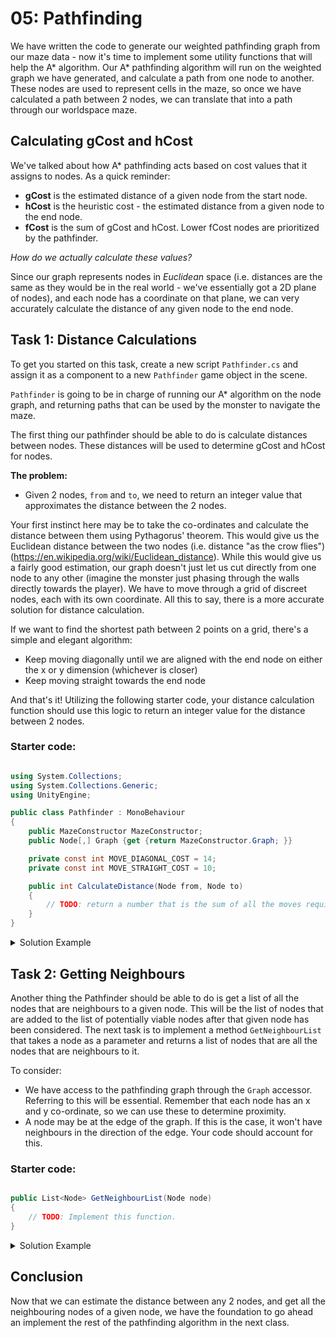 # 05: Pathfinding

We have written the code to generate our weighted pathfinding graph from our maze data - now it's time to implement some utility functions that will help the A* algorithm.
Our A* pathfinding algorithm will run on the weighted graph we have generated, and calculate a path from one node to another. These nodes are used to represent cells in the maze, so once we have calculated a path between 2 nodes, we can translate that into a path through our worldspace maze.

## Calculating gCost and hCost

We've talked about how A* pathfinding acts based on cost values that it assigns to nodes. As a quick reminder:
- **gCost** is the estimated distance of a given node from the start node.
- **hCost** is the heuristic cost - the estimated distance from a given node to the end node.
- **fCost** is the sum of gCost and hCost. Lower fCost nodes are prioritized by the pathfinder.

_How do we actually calculate these values?_

Since our graph represents nodes in _Euclidean_ space (i.e. distances are the same as they would be in the real world - we've essentially got a 2D plane of nodes), and each node has a coordinate on that plane, we can very accurately calculate the distance of any given node to the end node.

## Task 1: Distance Calculations

To get you started on this task, create a new script `Pathfinder.cs` and assign it as a component to a new `Pathfinder` game object in the scene.

`Pathfinder` is going to be in charge of running our A* algorithm on the node graph, and returning paths that can be used by the monster to navigate the maze.

The first thing our pathfinder should be able to do is calculate distances between nodes. These distances will be used to determine gCost and hCost for nodes.

**The problem:**
- Given 2 nodes, `from` and `to`, we need to return an integer value that approximates the distance between the 2 nodes.

Your first instinct here may be to take the co-ordinates and calculate the distance between them using Pythagorus' theorem. This would give us the Euclidean distance between the two nodes (i.e. distance "as the crow flies") (<https://en.wikipedia.org/wiki/Euclidean_distance>). While this would give us a fairly good estimation, our graph doesn't just let us cut directly from one node to any other (imagine the monster just phasing through the walls directly towards the player). We have to move through a grid of discreet nodes, each with its own coordinate. All this to say, there is a more accurate solution for distance calculation.

If we want to find the shortest path between 2 points on a grid, there's a simple and elegant algorithm:

- Keep moving diagonally until we are aligned with the end node on either the x or y dimension (whichever is closer)
- Keep moving straight towards the end node

And that's it! Utilizing the following starter code, your distance calculation function should use this logic to return an integer value for the distance between 2 nodes.

### Starter code:

```csharp

using System.Collections;
using System.Collections.Generic;
using UnityEngine;

public class Pathfinder : MonoBehaviour
{
    public MazeConstructor MazeConstructor;
    public Node[,] Graph {get {return MazeConstructor.Graph; }}

    private const int MOVE_DIAGONAL_COST = 14;
    private const int MOVE_STRAIGHT_COST = 10;

    public int CalculateDistance(Node from, Node to)
    {
        // TODO: return a number that is the sum of all the moves required to get from "from" to "to" (diagonal & straight)
    }
}

```

<details>
<summary>Solution Example</summary>

```csharp
public int CalculateDistance(Node from, Node to)
{
    // Get the x distance between the 2 nodes
    int xDistance = Mathf.Abs(from.x - to.x);

    // Get the y distance between the 2 nodes
    int yDistance = Mathf.Abs(from.y - to.y);

    //  How many "straight" moves we can do (i.e. if xDistance and yDistance are the same, we just move diagonally towards the point.)
    // The more they differ, the more straight moves we can perform.
    int remaining = Mathf.Abs(xDistance - yDistance);

    // Move diagonally to align with the closest coordinate.
    int diagonalCost = MOVE_DIAGONAL_COST * Mathf.Min(xDistance, yDistance);

    // All the non-diagonal moves are just straight moves towards the target.
    int straightCost =  MOVE_STRAIGHT_COST * remaining;

    // Return the sum of the cost of diagonal moves + the cost of straight moves.
    return diagonalCost + straightCost;
}
```

</details>

## Task 2: Getting Neighbours

Another thing the Pathfinder should be able to do is get a list of all the nodes that are neighbours to a given node. This will be the list of nodes that are added to the list of potentially viable nodes after that given node has been considered. The next task is to implement a method `GetNeighbourList` that takes a node as a parameter and returns a list of nodes that are all the nodes that are neighbours to it.

To consider:
- We have access to the pathfinding graph through the `Graph` accessor. Referring to this will be essential. Remember that each node has an x and y co-ordinate, so we can use these to determine proximity.
- A node may be at the edge of the graph. If this is the case, it won't have neighbours in the direction of the edge. Your code should account for this.

### Starter code:

```csharp

public List<Node> GetNeighbourList(Node node) 
{
    // TODO: Implement this function.
}

```

<details>

<summary>Solution Example</summary>

```csharp

private List<Node> GetNeighbourList(Node currentNode)
{
    List<Node> neighbourList = new List<Node>();

    // Only consider nodes to the left if we're not on the far left edge.
    if (currentNode.x - 1 >= 0)
    {
        neighbourList.Add(Graph[currentNode.x - 1, currentNode.y]);

        if (currentNode.y - 1 >= 0)
            neighbourList.Add(Graph[currentNode.x - 1, currentNode.y - 1]);
        if (currentNode.y + 1 < Graph.GetLength(1))
            neighbourList.Add(Graph[currentNode.x - 1, currentNode.y + 1]);
    }

    // Only consider nodes to the right if we're not on the far right edge.
    if (currentNode.x + 1 < Graph.GetLength(0))
    {
        neighbourList.Add(Graph[currentNode.x + 1, currentNode.y]);

        if (currentNode.y - 1 >= 0)
            neighbourList.Add(Graph[currentNode.x + 1, currentNode.y - 1]);
        if (currentNode.y + 1 < Graph.GetLength(1))
            neighbourList.Add(Graph[currentNode.x + 1, currentNode.y + 1]);
    }

    // Only add the below node if we're not on the bottom edge.
    if (currentNode.y - 1 >= 0)
        neighbourList.Add(Graph[currentNode.x, currentNode.y - 1]);
    // Only add the above node if we're not on the top edge.
    if (currentNode.y + 1 < Graph.GetLength(1))
        neighbourList.Add(Graph[currentNode.x, currentNode.y + 1]);

    return neighbourList;
}

```

</details>

## Conclusion

Now that we can estimate the distance between any 2 nodes, and get all the neighbouring nodes of a given node, we have the foundation to go ahead an implement the rest of the pathfinding algorithm in the next class.